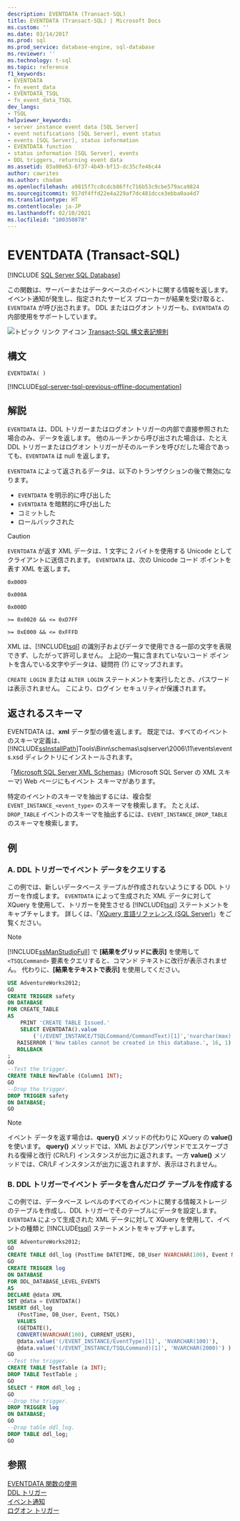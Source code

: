```yaml
---
description: EVENTDATA (Transact-SQL)
title: EVENTDATA (Transact-SQL) | Microsoft Docs
ms.custom: ''
ms.date: 03/14/2017
ms.prod: sql
ms.prod_service: database-engine, sql-database
ms.reviewer: ''
ms.technology: t-sql
ms.topic: reference
f1_keywords:
- EVENTDATA
- fn_event_data
- EVENTDATA_TSQL
- fn_event_data_TSQL
dev_langs:
- TSQL
helpviewer_keywords:
- server instance event data [SQL Server]
- event notifications [SQL Server], event status
- events [SQL Server], status information
- EVENTDATA function
- status information [SQL Server], events
- DDL triggers, returning event data
ms.assetid: 03a80e63-6f37-4b49-bf13-dc35cfe46c44
author: cawrites
ms.author: chadam
ms.openlocfilehash: a9815f7cc0cdcb86ffc716b53c9cbe579aca9824
ms.sourcegitcommit: 917df4ffd22e4a229af7dc481dcce3ebba0aa4d7
ms.translationtype: HT
ms.contentlocale: ja-JP
ms.lasthandoff: 02/10/2021
ms.locfileid: "100350878"
---
```

# <a name="eventdata-transact-sql"></a>EVENTDATA (Transact-SQL)
[!INCLUDE [SQL Server SQL Database](../../includes/applies-to-version/sql-asdb.md)]

この関数は、サーバーまたはデータベースのイベントに関する情報を返します。 イベント通知が発生し、指定されたサービス ブローカーが結果を受け取ると、`EVENTDATA` が呼び出されます。 DDL またはログオン トリガーも、`EVENTDATA` の内部使用をサポートしています。  
  
 ![トピック リンク アイコン](../../database-engine/configure-windows/media/topic-link.gif "トピック リンク アイコン") [Transact-SQL 構文表記規則](../../t-sql/language-elements/transact-sql-syntax-conventions-transact-sql.md)  
  
## <a name="syntax"></a>構文  
  
```syntaxsql
EVENTDATA( )
```

[!INCLUDE[sql-server-tsql-previous-offline-documentation](../../includes/sql-server-tsql-previous-offline-documentation.md)]

## <a name="remarks"></a>解説  
`EVENTDATA` は、DDL トリガーまたはログオン トリガーの内部で直接参照された場合のみ、データを返します。 他のルーチンから呼び出された場合は、たとえ DDL トリガーまたはログオン トリガーがそのルーチンを呼びだした場合であっても、`EVENTDATA` は null を返します。
  
`EVENTDATA` によって返されるデータは、以下のトランザクションの後で無効になります。

+ `EVENTDATA` を明示的に呼び出した
+ `EVENTDATA` を暗黙的に呼び出した
+ コミットした
+ ロールバックされた  
  
> [!CAUTION]  
>  `EVENTDATA` が返す XML データは、1 文字に 2 バイトを使用する Unicode としてクライアントに送信されます。 `EVENTDATA` は、次の Unicode コード ポイントを表す XML を返します。  
>   
>  `0x0009`  
>   
>  `0x000A`  
>   
>  `0x000D`  
>   
>  `>= 0x0020 && <= 0xD7FF`  
>   
>  `>= 0xE000 && <= 0xFFFD`  
>   
>  XML は、[!INCLUDE[tsql](../../includes/tsql-md.md)] の識別子およびデータで使用できる一部の文字を表現できず、したがって許可しません。 上記の一覧に含まれていないコード ポイントを含んでいる文字やデータは、疑問符 (?) にマップされます。  
  
`CREATE LOGIN` または `ALTER LOGIN` ステートメントを実行したとき、パスワードは表示されません。 こにより、ログイン セキュリティが保護されます。  
  
## <a name="schemas-returned"></a>返されるスキーマ  
EVENTDATA は、**xml** データ型の値を返します。 既定では、すべてのイベントのスキーマ定義は、[!INCLUDE[ssInstallPath](../../includes/ssinstallpath-md.md)]Tools\Binn\schemas\sqlserver\2006\11\events\events.xsd ディレクトリにインストールされます。  
  
「[Microsoft SQL Server XML Schemas](https://go.microsoft.com/fwlink/?LinkID=31850)」(Microsoft SQL Server の XML スキーマ) Web ページにもイベント スキーマがあります。  
  
特定のイベントのスキーマを抽出するには、複合型 `EVENT_INSTANCE_<event_type>` のスキーマを検索します。 たとえば、`DROP_TABLE` イベントのスキーマを抽出するには、`EVENT_INSTANCE_DROP_TABLE` のスキーマを検索します。  
  
## <a name="examples"></a>例  
  
### <a name="a-querying-event-data-in-a-ddl-trigger"></a>A. DDL トリガーでイベント データをクエリする  
この例では、新しいデータベース テーブルが作成されないようにする DDL トリガーを作成します。 `EVENTDATA` によって生成された XML データに対して XQuery を使用して、トリガーを発生させる [!INCLUDE[tsql](../../includes/tsql-md.md)] ステートメントをキャプチャします。 詳しくは、「[XQuery 言語リファレンス &#40;SQL Server&#41;](../../xquery/xquery-language-reference-sql-server.md)」をご覧ください。  
  
> [!NOTE]  
>  [!INCLUDE[ssManStudioFull](../../includes/ssmanstudiofull-md.md)] で **[結果をグリッドに表示]** を使用して `<TSQLCommand>` 要素をクエリすると、コマンド テキストに改行が表示されません。 代わりに、**[結果をテキストで表示]** を使用してください。  
  
```sql  
USE AdventureWorks2012;  
GO  
CREATE TRIGGER safety   
ON DATABASE   
FOR CREATE_TABLE   
AS   
    PRINT 'CREATE TABLE Issued.'  
    SELECT EVENTDATA().value  
        ('(/EVENT_INSTANCE/TSQLCommand/CommandText)[1]','nvarchar(max)')  
   RAISERROR ('New tables cannot be created in this database.', 16, 1)   
   ROLLBACK  
;  
GO  
--Test the trigger.  
CREATE TABLE NewTable (Column1 INT);  
GO  
--Drop the trigger.  
DROP TRIGGER safety  
ON DATABASE;  
GO  
```  
  
> [!NOTE]  
>  イベント データを返す場合は、**query()** メソッドの代わりに XQuery の **value()** を使います。 **query()** メソッドでは、XML およびアンパサンドでエスケープされる復帰と改行 (CR/LF) インスタンスが出力に返されます。一方 **value()** メソッドでは、CR/LF インスタンスが出力に返されますが、表示はされません。  
  
### <a name="b-creating-a-log-table-with-event-data-in-a-ddl-trigger"></a>B. DDL トリガーでイベント データを含んだログ テーブルを作成する  
この例では、データベース レベルのすべてのイベントに関する情報ストレージのテーブルを作成し、DDL トリガーでそのテーブルにデータを設定します。 `EVENTDATA` によって生成された XML データに対して XQuery を使用して、イベントの種類と [!INCLUDE[tsql](../../includes/tsql-md.md)] ステートメントをキャプチャします。  
  
```sql 
USE AdventureWorks2012;  
GO  
CREATE TABLE ddl_log (PostTime DATETIME, DB_User NVARCHAR(100), Event NVARCHAR(100), TSQL NVARCHAR(2000));  
GO  
CREATE TRIGGER log   
ON DATABASE   
FOR DDL_DATABASE_LEVEL_EVENTS   
AS  
DECLARE @data XML  
SET @data = EVENTDATA()  
INSERT ddl_log   
   (PostTime, DB_User, Event, TSQL)   
   VALUES   
   (GETDATE(),   
   CONVERT(NVARCHAR(100), CURRENT_USER),   
   @data.value('(/EVENT_INSTANCE/EventType)[1]', 'NVARCHAR(100)'),   
   @data.value('(/EVENT_INSTANCE/TSQLCommand)[1]', 'NVARCHAR(2000)') ) ;  
GO  
--Test the trigger.  
CREATE TABLE TestTable (a INT);  
DROP TABLE TestTable ;  
GO  
SELECT * FROM ddl_log ;  
GO  
--Drop the trigger.  
DROP TRIGGER log  
ON DATABASE;  
GO  
--Drop table ddl_log.  
DROP TABLE ddl_log;  
GO  
```  
  
## <a name="see-also"></a>参照  
 [EVENTDATA 関数の使用](../../relational-databases/triggers/use-the-eventdata-function.md)   
 [DDL トリガー](../../relational-databases/triggers/ddl-triggers.md)   
 [イベント通知](../../relational-databases/service-broker/event-notifications.md)   
 [ログオン トリガー](../../relational-databases/triggers/logon-triggers.md)  
  
  

